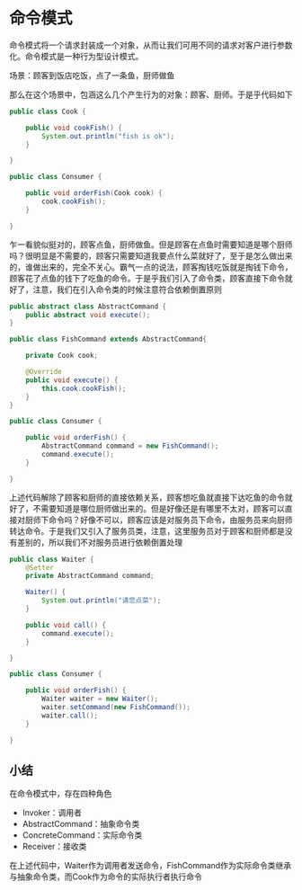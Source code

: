 # 命令模式

命令模式将一个请求封装成一个对象，从而让我们可用不同的请求对客户进行参数化。命令模式是一种行为型设计模式。

场景：顾客到饭店吃饭，点了一条鱼，厨师做鱼

那么在这个场景中，包涵这么几个产生行为的对象：顾客、厨师。于是乎代码如下

```java
public class Cook {

    public void cookFish() {
        System.out.println("fish is ok");
    }

}

public class Consumer {

    public void orderFish(Cook cook) {
        cook.cookFish();
    }

}
```

乍一看貌似挺对的，顾客点鱼，厨师做鱼。但是顾客在点鱼时需要知道是哪个厨师吗？很明显是不需要的，顾客只需要知道我要点什么菜就好了，至于是怎么做出来的，谁做出来的，完全不关心。霸气一点的说法，顾客掏钱吃饭就是掏钱下命令，顾客花了点鱼的钱下了吃鱼的命令。于是乎我们引入了命令类，顾客直接下命令就好了，注意，我们在引入命令类的时候注意符合依赖倒置原则

```java
public abstract class AbstractCommand {
    public abstract void execute();
}

public class FishCommand extends AbstractCommand{

    private Cook cook;

    @Override
    public void execute() {
        this.cook.cookFish();
    }
}

public class Consumer {

    public void orderFish() {
        AbstractCommand command = new FishCommand();
        command.execute();
    }

}
```

上述代码解除了顾客和厨师的直接依赖关系，顾客想吃鱼就直接下达吃鱼的命令就好了，不需要知道是哪位厨师做出来的。但是好像还是有哪里不太对，顾客可以直接对厨师下命令吗？好像不可以，顾客应该是对服务员下命令，由服务员来向厨师转达命令。于是我们又引入了服务员类，注意，这里服务员对于顾客和厨师都是没有差别的，所以我们不对服务员进行依赖倒置处理

```java
public class Waiter {
    @Setter
    private AbstractCommand command;

    Waiter() {
        System.out.println("请您点菜");
    }

    public void call() {
        command.execute();
    }

}

public class Consumer {

    public void orderFish() {
        Waiter waiter = new Waiter();
        waiter.setCommand(new FishCommand());
        waiter.call();
    }

}
```

## 小结

在命令模式中，存在四种角色

- Invoker：调用者
- AbstractCommand：抽象命令类
- ConcreteCommand：实际命令类
- Receiver：接收类

在上述代码中，Waiter作为调用者发送命令，FishCommand作为实际命令类继承与抽象命令类，而Cook作为命令的实际执行者执行命令

